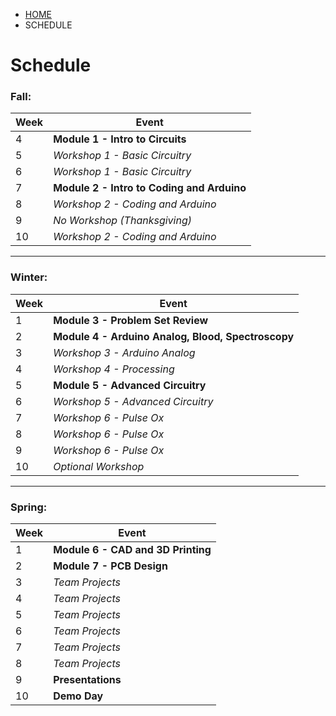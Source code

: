 <ul class="breadcrumb">
  <li><a href="{{ "/" | absolute_url }}">HOME</a></li>
  <li>SCHEDULE</li>
</ul>

# Schedule

### Fall:

| Week        | Event       |
| ----------- | ----------- |
| 4           | **Module 1 - Intro to Circuits**   |
| 5           | *Workshop 1 - Basic Circuitry*  |
| 6           | *Workshop 1 - Basic Circuitry* |
| 7           | **Module 2 - Intro to Coding and Arduino**   |
| 8           | *Workshop 2 - Coding and Arduino* |
| 9           | *No Workshop (Thanksgiving)* |
| 10           | *Workshop 2 - Coding and Arduino* |

---

### Winter:

| Week        | Event       |
| ----------- | ----------- |
| 1           | **Module 3 - Problem Set Review**   |
| 2           | **Module 4 - Arduino Analog, Blood, Spectroscopy**   |
| 3           | *Workshop 3 - Arduino Analog* |
| 4           | *Workshop 4 - Processing* |
| 5           | **Module 5 - Advanced Circuitry**   |
| 6           | *Workshop 5 - Advanced Circuitry* |
| 7           | *Workshop 6 - Pulse Ox* |
| 8           | *Workshop 6 - Pulse Ox* |
| 9           | *Workshop 6 - Pulse Ox* |
| 10          | *Optional Workshop* |

---

### Spring:

| Week        | Event       |
| ----------- | ----------- |
| 1           | **Module 6 - CAD and 3D Printing**   |
| 2           | **Module 7 - PCB Design**   |
| 3           | *Team Projects* |
| 4           | *Team Projects* |
| 5           | *Team Projects* |
| 6           | *Team Projects* |
| 7           | *Team Projects* |
| 8           | *Team Projects* |
| 9           | **Presentations** |
| 10          | **Demo Day**    |






<!-- with links
### Fall:

| Week        | Event       |
| ----------- | ----------- |
| 3           | [Module 1 - Intro to Circuits](https://docs.google.com/presentation/d/1rnGSZVT_f5d4Geiwm_Hdmsl-jOSwaQ6f_f_MQLEAwOY/edit?usp=sharing)   |
| 4           | [Workshop 1 - Basic Circuitry](https://bmesbuildteamucla.github.io/workshops/workshop-1--basic-circuitry)  |
| 5           | [Workshop 1 - Basic Circuitry](https://bmesbuildteamucla.github.io/Workshops/Workshop%201%20-%20Basic%20Circuitry) |
| 6           | [Module 2 - Intro to Coding and Arduino](https://docs.google.com/presentation/d/13ZlGCQUDog1ZQfHHDlPwNeO-B1tiUufwulF5tbQ2DMQ/edit?usp=sharing)   |
| 7           | [Workshop 2 - Coding and Arduino](https://bmesbuildteamucla.github.io/workshops/workshop-2--coding-and-arduino) |
| 8           | [Workshop 2 - Coding and Arduino](https://bmesbuildteamucla.github.io/workshops/workshop-2--coding-and-arduino) |
| 9           | [Workshop 2 - Coding and Arduino](https://bmesbuildteamucla.github.io/workshops/workshop-2--coding-and-arduino) |
| 10          | Optional Workshop |

---

### Winter:

| Week        | Event       |
| ----------- | ----------- |
| 1           | [Module 3 - Problem Set Review](https://docs.google.com/presentation/d/1ruprufDIADgE5s4wj5cUONprI1OkiPrRR8QqiEbsdHs/edit?usp=sharing)   |
| 2           | [Module 4 - Arduino Analog, Blood, Spectroscopy](https://docs.google.com/presentation/d/1QuGma4E4DSfbu75ah3X2IF6ZjzAduQZ12NcyM6rkC1Y/edit?usp=sharing)   |
| 3           | [Workshop 3 - Arduino Analog](https://bmesbuildteamucla.github.io/workshops/workshop-3--arduino-analog) |
| 4           | [Workshop 4 - Processing](https://bmesbuildteamucla.github.io/workshops/workshop-4--processing) |
| 5           | [Module 5 - Advanced Circuitry](https://docs.google.com/presentation/d/1vwsfHi2Pflbith8Sc7Omh9QFmZqjTS_uf7b7TmOnddM/edit?usp=sharing)   |
| 6           | [Workshop 5 - Advanced Circuitry](https://bmesbuildteamucla.github.io/workshops/workshop-5--advanced-circuitry) |
| 7           | [Workshop 6 - Pulse Ox](https://bmesbuildteamucla.github.io/workshops/workshop-6--pulse-ox) |
| 8           | [Workshop 6 - Pulse Ox](https://bmesbuildteamucla.github.io/workshops/workshop-6--pulse-ox) |
| 9           | [Workshop 6 - Pulse Ox](https://bmesbuildteamucla.github.io/workshops/workshop-6--pulse-ox) |
| 10          | Optional Workshop |

---

### Spring:

| Week        | Event       |
| ----------- | ----------- |
| 1           | [Module 6 - CAD and 3D Printing](https://docs.google.com/presentation/d/1RDshwkJUQud9CRptHAF7yrQGRXJNLHwiaCfa4hN73uM/edit?usp=sharig)   |
| 2           | [Module 7 - PCB Design](https://docs.google.com/presentation/d/1a9UcMGXtBZa6nYkGyeF7D-Wecjr_owqN8O3C9EpJRV0/edit?usp=sharing)   |
| 3           | Team Projects |
| 4           | Team Projects |
| 5           | Team Projects |
| 6           | Team Projects |
| 7           | Team Projects |
| 8           | Team Projects |
| 9           | Presentations |
| 10          | Demo Day    |
-->
